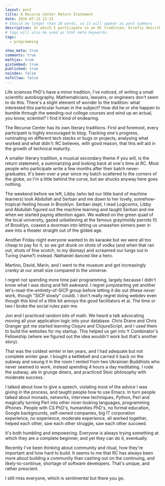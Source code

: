 ```yaml
---
layout: post
title: A Recurse Center Return Statement
date: 2016-07-13 21:21
# Should be longer than 20 words, so it will appear as post summary
description: In which I participate in an RC tradition, briefly describing my experiences in the Winter 2015 batch.
# tags will also be used as html meta keywords.
tags:
  - programming

show_meta: true
comments: true
mathjax: true
gistembed: true
published: true
noindex: false
nofollow: false
---
```


Life sciences PhD's have a minor tradition, I've noticed, of writing a small
scientific autobiography.  Mathematicians, lawyers, or engineers don't seem to
do this. There's a slight element of wonder to the tradition: what interested
this particular human in the subject?  How did he or she happen to bumble
through the weeding-out college courses and wind up an actual, you know,
scientist? I find it kind of endearing.

The Recurse Center has its own literary traditions. First and foremost, every
participant is highly encouraged to blog. Tracking one's progress, ruminating on
different tech stacks or bugs or projects, analysing what worked and what didn't:
RC believes, with good reason, that this will aid in the growth of technical maturity.

A smaller literary tradition, a musical secondary theme if you will, is the return statement, 
a summarizing and looking back at one's time at RC. Most people who participate 
write a few months after their batch never-graduates. It's been over a year since 
my batch scattered to the corners of the globe, so I'm a little behind the curve,
but aw shucks anyway here goes nothing.

The weekend before we left, Libby (who led our little band of machine learners)
took Abdullah and Serban and me down to her lovely, somehow-tropical-feeling house
in Brooklyn. Serban slept, I read Logicomix, Libby and Abdullah figured out the
machine learning and taught Serban and me when we started paying attention again.
We walked on the green quad of the local university, gazed unbelieving at 
the famous gray/moldy parrots (!) of Brooklyn, coaxed a doorman into letting us
unwashen sinners peer in awe into a theater straight out of the gilded age.

Another Friday night everyone wanted to do karaoke but we were all too cheap to
pay for it, so we got drunk on shots of vodka (and when that ran out, shots of
fine scotch, to my dismay) and screamed our lungs out in Turing (name?)
instead. Nathaniel danced like a hero.

Martino, David, Marin, and I went to the museum and got increasingly
cranky at our small size compared to the universe.

I regret not spending more time pair programming, largely because I didn't know
what I was doing and felt awkward. I regret jumpstarting yet another
let's-read-the-entirety-of-SICP group before letting it die out (these *never*
work, though "SICP slowly" could). I don't really regret doing webdev even
though this kind of a little bit annoys the good facilitators et al. The time
or two I broke the social rules pain me.

Jon and I practiced random bits of math. We heard a talk advocating moving all
your application logic into your database. Chris Drane and Chris Granger got me
started learning Clojure and ClojureScript, and I used them to build the
websites for my startup. This helped us get into Y Combinator's Fellowship
(where we figured out the idea wouldn't work but that's another story).

That was the coldest winter in ten years, and I had adequate but not complete
winter gear. I bought a kettlebell and carried it back on the subway and swung
it in the room I rented from two Ukrainian Buddhists who never seemed to work,
instead spending 4 hours a day meditating. I rode the subway, ate in grunge
diners, and practiced Stoic philosophy with moderate success.

I talked about how to give a speech, violating most of the advice I was giving
in the process, and taught people how to use Emacs. In turn people talked about
monads, networks, interview techniques, Python, Perl and magically turning Perl
into other nicer-looking languages, programming iPhones. People with CS PhD's,
humanities PhD's, no formal education, Google backgrounds, self-owned companies,
big IT corporation experience, no experience, moderate experience, all worked
together, helped each other, saw each other struggle, saw each other succeed.

It's both humbling and empowering. Everyone is always trying something at which
they are a complete beginner, and yet they can do it, eventually.

Recently I've been thinking about community and ritual, how they're important
and how hard to build. It seems to me that RC has always been more about
building a community than cashing out on the continuing, and likely-to-continue,
shortage of software developers. That's unique, and rather prescient.

I still miss everyone, which is sentimental but there you go.
